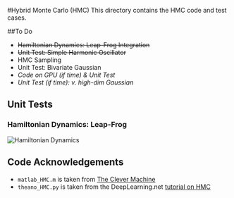 #Hybrid Monte Carlo (HMC)
This directory contains the HMC code and test cases.

##To Do
 - ~~Hamiltonian Dynamics: Leap-Frog Integration~~
 - ~~Unit Test: Simple Harmonic Oscillator~~
 - HMC Sampling
 - Unit Test: Bivariate Gaussian
 - *Code on GPU (if time) & Unit Test*
 - *Unit Test (if time): v. high-dim Gaussian*

## Unit Tests

### Hamiltonian Dynamics: Leap-Frog
![Hamiltonian Dynamics](./animations/ham_dynamics.gif)

## Code Acknowledgements
 - `matlab_HMC.m` is taken from [The Clever Machine](https://theclevermachine.wordpress.com/2012/11/18/mcmc-hamiltonian-monte-carlo-a-k-a-hybrid-monte-carlo/)
 - `theano_HMC.py` is taken from the DeepLearning.net [tutorial on HMC](http://deeplearning.net/tutorial/hmc.html)